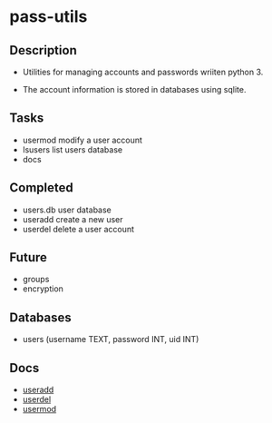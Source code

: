 # pass-utils

## Description

- Utilities for managing accounts and passwords wriiten python 3.

- The account information is stored in databases using sqlite.

## Tasks
- usermod modify a user account
- lsusers list users database
- docs

## Completed
- users.db user database
- useradd create a new user
- userdel delete a user account

## Future
- groups
- encryption


## Databases
- users (username TEXT, password INT, uid INT)


## Docs
- [useradd](https://github.com/ubigby/passwd/blob/master/useradd.md)
- [userdel](https://github.com/ubigby/passwd/blob/master/userdel.md)
- [usermod](https://github.com/ubigby/passwd/blob/master/usermod.md)
